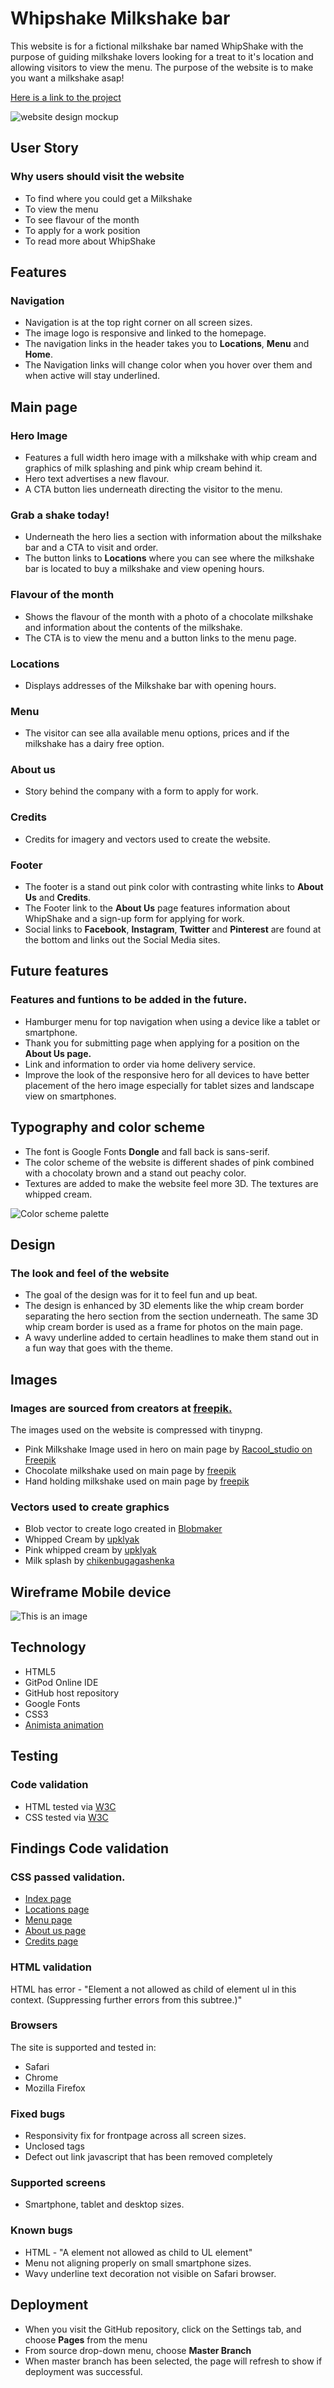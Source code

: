 # Whipshake Milkshake bar
This website is for a fictional milkshake bar named WhipShake with the purpose of guiding milkshake lovers looking for a treat to it's location and allowing visitors to view the menu. The purpose of the website is to make you want a milkshake asap!

[Here is a link to the project](https://madelenviola.github.io/project1/)

![website design mockup](./assets/images/readme-images/scenes-whipshake.png)

## User Story
### Why users should visit the website
- To find where you could get a Milkshake
- To view the menu
- To see flavour of the month
- To apply for a work position
- To read more about WhipShake

## Features
### Navigation
- Navigation is at the top right corner on all screen sizes.
- The image logo is responsive and linked to the homepage.
- The navigation links in the header takes you to **Locations**, **Menu** and **Home**.
- The Navigation links will change color when you hover over them and when active will stay underlined.

## Main page
### Hero Image
- Features a full width hero image with a milkshake with whip cream and graphics of milk splashing and pink whip cream behind it. 
- Hero text advertises a new flavour.
- A CTA button lies underneath directing the visitor to the menu.

### Grab a shake today!
- Underneath the hero lies a section with information about the milkshake bar and a CTA to visit and order. 
- The button links to **Locations** where you can see where the milkshake bar is located to buy a milkshake and view opening hours.  

### Flavour of the month
- Shows the flavour of the month with a photo of a chocolate milkshake and information about the contents of the milkshake.
- The CTA is to view the menu and a button links to the menu page. 

### Locations
- Displays addresses of the Milkshake bar with opening hours.

### Menu
- The visitor can see alla available menu options, prices and if the milkshake has a dairy free option.

### About us
- Story behind the company with a form to apply for work.

### Credits
- Credits for imagery and vectors used to create the website.

### Footer
- The footer is a stand out pink color with contrasting white links to **About Us** and **Credits**.
- The Footer link to the **About Us** page features information about WhipShake and a sign-up form for applying for work.
- Social links to **Facebook**, **Instagram**, **Twitter** and **Pinterest** are found at the bottom and links out the Social Media sites.

## Future features
### Features and funtions to be added in the future.
- Hamburger menu for top navigation when using a device like a tablet or smartphone.
- Thank you for submitting page when applying for a position on the **About Us page.**
- Link and information to order via home delivery service.
- Improve the look of the responsive hero for all devices to have better placement of the hero image especially for tablet sizes and landscape view on smartphones.

## Typography and color scheme
- The font is Google Fonts **Dongle** and fall back is sans-serif. 
- The color scheme of the website is different shades of pink combined with a chocolaty brown and a stand out peachy color.
- Textures are added to make the website feel more 3D. The textures are whipped cream.


![Color scheme palette](assets/images/readme-images/color-scheme.png)

## Design
### The look and feel of the website
- The goal of the design was for it to feel fun and up beat. 
- The design is enhanced by 3D elements like the whip cream border separating the hero section from the section underneath. The same 3D whip cream border is used as a frame for photos on the main page. 
- A wavy underline added to certain headlines to make them stand out in a fun way that goes with the theme.

## Images
### Images are sourced from creators at [freepik.](https://www.freepik.com/)
The images used on the website is compressed with tinypng.

- Pink Milkshake Image used in hero on main page by [Racool_studio on Freepik](https://www.freepik.com/free-photo/delicious-milkshake_8169879.htm#query=milkshakes&position=13&from_view=search&track=sph)
- Chocolate milkshake used on main page by [freepik](https://www.freepik.com/free-photo/glass-chocolate-shake-table_13448052.htm#query=chocolate%20milkshake%20cookies&position=4&from_view=search&track=ais)
- Hand holding milkshake used on main page by [freepik](https://www.freepik.com/free-photo/glass-chocolate-shake-table_13448052.htm#query=chocolate%20milkshake%20cookies&position=4&from_view=search&track=ais)

### Vectors used to create graphics
- Blob vector to create logo created in [Blobmaker](https://www.blobmaker.app/?ref=81766.com)
- Whipped Cream by [upklyak](https://www.freepik.com/free-vector/whipped-cream-border-white-vanilla-swirl_27103728.htm)
- Pink whipped cream by [upklyak](https://www.freepik.com/free-vector/whipped-pink-cream-swirl-meringue-side-view-3d_27472798.htm#query=whip%20cream&position=37&from_view=search&track=sph)
- Milk splash by [chikenbugagashenka](https://www.freepik.com/free-vector/milk-natural-tasty-breakfast-drink-set_20969056.htm)

## Wireframe Mobile device

![This is an image](assets/images/readme-images/wireframe-mobile.png)

## Technology
- HTML5
- GitPod Online IDE
- GitHub host repository
- Google Fonts
- CSS3
- [Animista animation](https://animista.net/play/text/tracking-in) 

## Testing
### Code validation
- HTML tested via [W3C](https://validator.w3.org/)
- CSS tested via [W3C](https://jigsaw.w3.org/css-validator/)

## Findings Code validation
### CSS passed validation.
- [Index page](https://jigsaw.w3.org/css-validator/validator?uri=https%3A%2F%2Fmadelenviola.github.io%2Fproject1%2Findex.html&profile=css3svg&usermedium=all&warning=1&vextwarning=&lang=en)
- [Locations page](https://jigsaw.w3.org/css-validator/validator?uri=https%3A%2F%2Fmadelenviola.github.io%2Fproject1%2Flocations.html&profile=css3svg&usermedium=all&warning=1&vextwarning=&lang=en)
- [Menu page](https://jigsaw.w3.org/css-validator/validator?uri=https%3A%2F%2Fmadelenviola.github.io%2Fproject1%2Fmenu.html&profile=css3svg&usermedium=all&warning=1&vextwarning=&lang=en)
- [About us page](https://jigsaw.w3.org/css-validator/validator?uri=https%3A%2F%2Fmadelenviola.github.io%2Fproject1%2Fabout-us.html&profile=css3svg&usermedium=all&warning=1&vextwarning=&lang=en)
- [Credits page](https://jigsaw.w3.org/css-validator/validator?uri=https%3A%2F%2Fmadelenviola.github.io%2Fproject1%2Fcredits.html&profile=css3svg&usermedium=all&warning=1&vextwarning=&lang=en)

### HTML validation
HTML has error - "Element a not allowed as child of element ul in this context. (Suppressing further errors from this subtree.)"

### Browsers
The site is supported and tested in:
- Safari
- Chrome
- Mozilla Firefox

### Fixed bugs
- Responsivity fix for frontpage across all screen sizes.
- Unclosed tags
- Defect out link javascript that has been removed completely

### Supported screens
- Smartphone, tablet and desktop sizes. 

### Known bugs
- HTML - "A element not allowed as child to UL element"
- Menu not aligning properly on small smartphone sizes.
- Wavy underline text decoration not visible on Safari browser.

## Deployment

- When you visit the GitHub repository, click on the Settings tab, and choose **Pages** from the menu
- From source drop-down menu, choose **Master Branch**
- When master branch has been selected, the page will refresh to show if deployment was successful. 